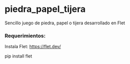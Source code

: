 # piedra_papel_tijera
Sencillo juego de piedra, papel o tijera desarrollado en Flet

### Requerimientos:
Instala Flet:  https://flet.dev/
    
pip install flet
